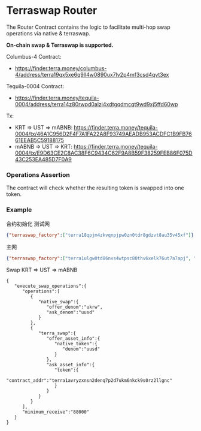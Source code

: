 # Terraswap Router <!-- omit in toc -->

The Router Contract contains the logic to facilitate multi-hop swap operations via native & terraswap.

**On-chain swap & Terraswap is supported.**

Columbus-4 Contract:
- https://finder.terra.money/columbus-4/address/terra19qx5xe6q9ll4w0890ux7lv2p4mf3csd4qvt3ex

Tequila-0004 Contract: 
- https://finder.terra.money/tequila-0004/address/terra14z80rwpd0alzj4xdtgqdmcqt9wd9xj5ffd60wp

Tx: 
- KRT => UST => mABNB: https://finder.terra.money/tequila-0004/tx/46A1C956D2F4F7A1FA22A8F93749AEADB953ACDFC1B9FB7661EEAB5C59188175
- mABNB => UST => KRT:  https://finder.terra.money/tequila-0004/tx/E9D63CE2C8AC38F6C9434C62F9A8B59F38259FEB86F075D43C253EA485D7F0A9

### Operations Assertion
The contract will check whether the resulting token is swapped into one token.

### Example

合约初始化
测试网
```json
{"terraswap_factory":["terra18qpjm4zkvqnpjpw0zn0tdr8gdzvt8au35v45xf"]}
```

主网
```json
{"terraswap_factory":["terra1ulgw0td86nvs4wtpsc80thv6xelk76ut7a7apj", "terra16hdjuvghcumu6prg22cdjl96ptuay6r0hc6yns"]}
```

Swap KRT => UST => mABNB
```
{
   "execute_swap_operations":{
      "operations":[
         {
            "native_swap":{
               "offer_denom":"ukrw",
               "ask_denom":"uusd"
            }
         },
         {
            "terra_swap":{
               "offer_asset_info":{
                  "native_token":{
                     "denom":"uusd"
                  }
               },
               "ask_asset_info":{
                  "token":{
                     "contract_addr":"terra1avryzxnsn2denq7p2d7ukm6nkck9s0rz2llgnc"
                  }
               }
            }
         }
      ],
      "minimum_receive":"88000"
   }
}
```
